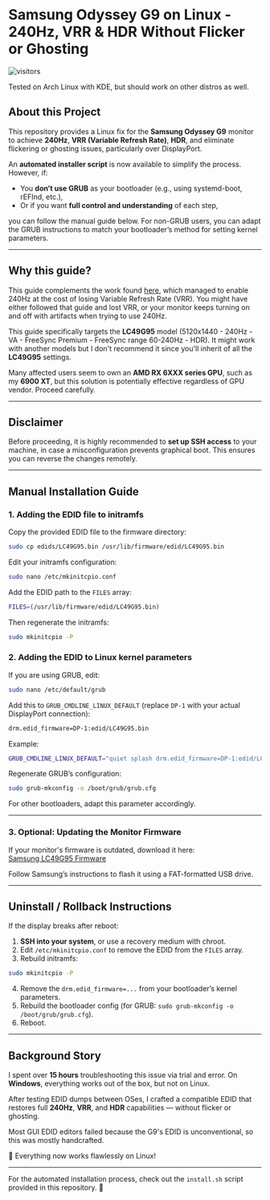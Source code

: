 # Samsung Odyssey G9 on Linux - 240Hz, VRR & HDR Without Flicker or Ghosting

![visitors](https://visitor-badge.laobi.icu/badge?page_id=pgouineblade.odysseyg9-linux-240hz-vrr-hdr-noflicker)

Tested on Arch Linux with KDE, but should work on other distros as well.

## About this Project

This repository provides a Linux fix for the **Samsung Odyssey G9** monitor to achieve **240Hz**, **VRR (Variable Refresh Rate)**, **HDR**, and eliminate flickering or ghosting issues, particularly over DisplayPort.

An **automated installer script** is now available to simplify the process. However, if:
- You **don’t use GRUB** as your bootloader (e.g., using systemd-boot, rEFInd, etc.),
- Or if you want **full control and understanding** of each step,

you can follow the manual guide below. For non-GRUB users, you can adapt the GRUB instructions to match your bootloader’s method for setting kernel parameters.

---

## Why this guide?

This guide complements the work found [here](https://gitlab.freedesktop.org/drm/amd/-/issues/1442#note_1017689), which managed to enable 240Hz at the cost of losing Variable Refresh Rate (VRR). You might have either followed that guide and lost VRR, or your monitor keeps turning on and off with artifacts when trying to use 240Hz.

This guide specifically targets the **LC49G95** model (5120x1440 - 240Hz - VA - FreeSync Premium - FreeSync range 60-240Hz - HDR). It might work with another models but I don't recommend it since you'll inherit of all the **LC49G95** settings.

Many affected users seem to own an **AMD RX 6XXX series GPU**, such as my **6900 XT**, but this solution is potentially effective regardless of GPU vendor. Proceed carefully.

---

## Disclaimer

Before proceeding, it is highly recommended to **set up SSH access** to your machine, in case a misconfiguration prevents graphical boot. This ensures you can reverse the changes remotely.

---

## Manual Installation Guide

### 1. Adding the EDID file to initramfs

Copy the provided EDID file to the firmware directory:
```bash
sudo cp edids/LC49G95.bin /usr/lib/firmware/edid/LC49G95.bin
```

Edit your initramfs configuration:
```bash
sudo nano /etc/mkinitcpio.conf
```

Add the EDID path to the `FILES` array:
```bash
FILES=(/usr/lib/firmware/edid/LC49G95.bin)
```

Then regenerate the initramfs:
```bash
sudo mkinitcpio -P
```

### 2. Adding the EDID to Linux kernel parameters

If you are using GRUB, edit:
```bash
sudo nano /etc/default/grub
```

Add this to `GRUB_CMDLINE_LINUX_DEFAULT` (replace `DP-1` with your actual DisplayPort connection):
```bash
drm.edid_firmware=DP-1:edid/LC49G95.bin
```

Example:
```bash
GRUB_CMDLINE_LINUX_DEFAULT="quiet splash drm.edid_firmware=DP-1:edid/LC49G95.bin"
```

Regenerate GRUB’s configuration:
```bash
sudo grub-mkconfig -o /boot/grub/grub.cfg
```

For other bootloaders, adapt this parameter accordingly.

---

### 3. Optional: Updating the Monitor Firmware

If your monitor's firmware is outdated, download it here:  
[Samsung LC49G95 Firmware](https://www.samsung.com/fr/support/model/LC49G95TSSUXEN/#downloads)

Follow Samsung’s instructions to flash it using a FAT-formatted USB drive.

---

## Uninstall / Rollback Instructions

If the display breaks after reboot:
1. **SSH into your system**, or use a recovery medium with chroot.
2. Edit `/etc/mkinitcpio.conf` to remove the EDID from the `FILES` array.
3. Rebuild initramfs:
```bash
sudo mkinitcpio -P
```
4. Remove the `drm.edid_firmware=...` from your bootloader’s kernel parameters.
5. Rebuild the bootloader config (for GRUB: `sudo grub-mkconfig -o /boot/grub/grub.cfg`).
6. Reboot.

---

## Background Story

I spent over **15 hours** troubleshooting this issue via trial and error. On **Windows**, everything works out of the box, but not on Linux.

After testing EDID dumps between OSes, I crafted a compatible EDID that restores full **240Hz**, **VRR**, and **HDR** capabilities — without flicker or ghosting.

Most GUI EDID editors failed because the G9's EDID is unconventional, so this was mostly handcrafted.

🚀 Everything now works flawlessly on Linux!

---

For the automated installation process, check out the `install.sh` script provided in this repository. 🎉
